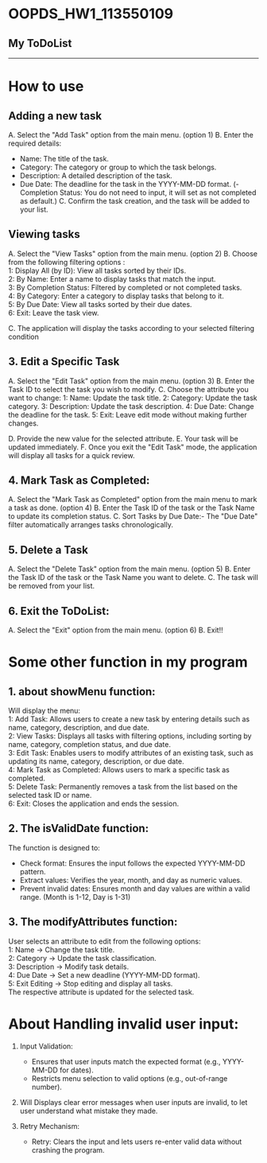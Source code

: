 # OOPDS_HW1_113550109
## My ToDoList
----------------------
# How to use
## Adding a new task
A. Select the "Add Task" option from the main menu. (option 1)
B. Enter the required details:
   - Name: The title of the task.
   - Category: The category or group to which the task belongs.
   - Description: A detailed description of the task.
   - Due Date: The deadline for the task in the YYYY-MM-DD format.
  (- Completion Status: You do not need to input, it will set as not completed as default.)
C. Confirm the task creation, and the task will be added to your list.

## Viewing tasks
A. Select the "View Tasks" option from the main menu. (option 2)
B. Choose from the following filtering options :   
   1: Display All (by ID): View all tasks sorted by their IDs.   
   2: By Name: Enter a name to display tasks that match the input.   
   3: By Completion Status: Filtered by completed or not completed tasks.   
   4: By Category: Enter a category to display tasks that belong to it.   
   5: By Due Date: View all tasks sorted by their due dates.   
   6: Exit: Leave the task view.

C. The application will display the tasks according to your selected filtering condition

## 3. Edit a Specific Task
A. Select the "Edit Task" option from the main menu. (option 3)
B. Enter the Task ID to select the task you wish to modify.
C. Choose the attribute you want to change:
   1: Name: Update the task title.
   2: Category: Update the task category.
   3: Description: Update the task description.
   4: Due Date: Change the deadline for the task.
   5: Exit: Leave edit mode without making further changes.

D. Provide the new value for the selected attribute.
E. Your task will be updated immediately.
F. Once you exit the "Edit Task" mode, the application will display all tasks for a quick review.

## 4. Mark Task as Completed:
A. Select the "Mark Task as Completed" option from the main menu to mark a task as done. (option 4)
B. Enter the Task ID of the task or the Task Name to update its completion status.
C. Sort Tasks by Due Date:- The "Due Date" filter automatically arranges tasks chronologically.

## 5. Delete a Task
A. Select the "Delete Task" option from the main menu. (option 5)
B. Enter the Task ID of the task or the Task Name you want to delete.
C. The task will be removed from your list.

## 6. Exit the ToDoList:
A. Select the "Exit" option from the main menu. (option 6)
B. Exit!!

# Some other function in my program 
## 1. about showMenu function:
Will display the menu:    
     1: Add Task: Allows users to create a new task by entering details such as name, category, description, and due date.     
     2: View Tasks: Displays all tasks with filtering options, including sorting by name, category, completion status, and due date.    
     3: Edit Task: Enables users to modify attributes of an existing task, such as updating its name, category, description, or due date.    
     4: Mark Task as Completed: Allows users to mark a specific task as completed.    
     5: Delete Task: Permanently removes a task from the list based on the selected task ID or name.   
     6: Exit: Closes the application and ends the session.    

## 2. The isValidDate function:
The function is designed to: 
   - Check format: Ensures the input follows the expected YYYY-MM-DD pattern.
   - Extract values: Verifies the year, month, and day as numeric values.
   - Prevent invalid dates: Ensures month and day values are within a valid range. (Month is 1-12, Day is 1-31) 

## 3. The modifyAttributes function: 
User selects an attribute to edit from the following options:   
     1: Name → Change the task title.   
     2: Category → Update the task classification.   
     3: Description → Modify task details.   
     4: Due Date → Set a new deadline (YYYY-MM-DD format).   
     5: Exit Editing → Stop editing and display all tasks.   
The respective attribute is updated for the selected task.

# About Handling invalid user input:
1. Input Validation:
   - Ensures that user inputs match the expected format (e.g., YYYY-MM-DD for dates).
   - Restricts menu selection to valid options (e.g., out-of-range number).

2. Will Displays clear error messages when user inputs are invalid, to let user understand what mistake they made.

3. Retry Mechanism:
   - Retry: Clears the input and lets users re-enter valid data without crashing the program.
























